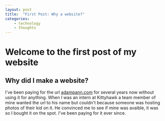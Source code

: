 ```yaml
---
layout: post
title:  "First Post: Why a website?"
categories: 
    - technology
    - thoughts
---
```


# Welcome to the first post of my website

## Why did I make a website?

I've been paying for the url [adampann.com](https://www.adampann.com) for several years now without using it for anything. When I was an intern at Kittyhawk a team member of mine wanted the url to his name but couldn't because someone was hosting photos of their kid on it. He convinced me to see if mine was avaible, it was so I bought it on the spot. I've been paying for it ever since.

